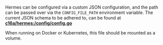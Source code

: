 Hermes can be configured via a custom JSON configuration, and the path can be passed over via the `CONFIG_FILE_PATH` environment variable.
The current JSON schema to be adhered to, can be found at [**c16a/hermes:/config/config.go**](https://github.com/c16a/hermes/blob/master/config/config.go)

When running on Docker or Kubernetes, this file should be mounted as a volume.
